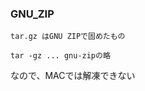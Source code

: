 ### GNU_ZIP
<!-- {ISSUEタイトル}.md になります -->
<!-- ISSUEラベル名に対応するディレクトリに格納されます -->
<!-- ISSUEタイトルに`###`を足して、descriptionの1行目に自動追記します -->
```
tar.gz はGNU ZIPで固めたもの

tar -gz ... gnu-zipの略
```

なので、MACでは解凍できない
